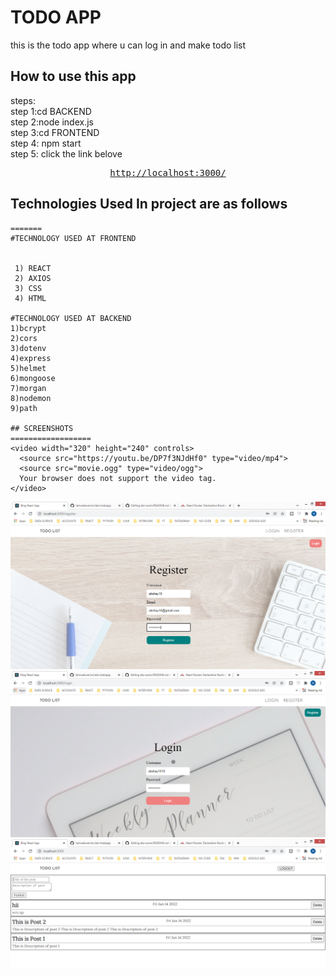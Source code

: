# TODO APP

this is the todo app where u can log in and make todo list
<br/>


## How to use this app
steps:<br/>
step 1:cd BACKEND<br/>
step 2:node index.js<br/>
step 3:cd FRONTEND<br/>
step 4: npm start<br/>
step 5: click the link belove<br/>
<div align="center">
<pre>
<a href="http://localhost:3000/">http://localhost:3000/</a>
</pre>
</div>


## Technologies Used In project are as follows

```
=======
#TECHNOLOGY USED AT FRONTEND


 1) REACT
 2) AXIOS
 3) CSS
 4) HTML

#TECHNOLOGY USED AT BACKEND
1)bcrypt
2)cors
3)dotenv
4)express
5)helmet
6)mongoose
7)morgan
8)nodemon
9)path

## SCREENSHOTS
==================
<video width="320" height="240" controls>
  <source src="https://youtu.be/DP7f3NJdHf0" type="video/mp4">
  <source src="movie.ogg" type="video/ogg">
  Your browser does not support the video tag.
</video>

```
<img src="./register.PNG">
<img src="./login.PNG">
<img src="./todolist.PNG">
